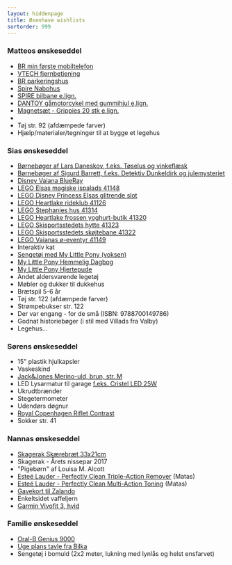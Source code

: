 ```yaml
---
layout: hiddenpage
title: Øxenhave wishlists
sortorder: 999
---
```


### Matteos ønskeseddel

- [BR min første mobiltelefon](https://www.br.dk/vores-kategorier/babylegetoej-og-legetoej-til-smaa-boern/aktivitetslegetoej/br-min-foerste-mobiltelefon?id=000000000101778001)
- [VTECH fjernbetjening](https://www.br.dk/c/vtech-fjernbetjening?id=000000000117837001)
- [BR parkeringshus](https://www.br.dk/vores-kategorier/traelegetoej/br-traelegetoej/br-parkeringshus?id=000000000107008001)
- [Spire Nabohus](https://www.br.dk/vores-kategorier/jul/den-mindste/nabohus?id=000000000117425001)
- [SPIRE bilbane e.lign.](https://www.br.dk/vores-kategorier/jul/den-mindste/spire-bilbane?id=000000000110627001)
- [DANTOY gåmotorcykel med gummihjul e.lign.](https://www.br.dk/vores-kategorier/babyudstyr-og-pleje/gaavogne-og-gaabiler/dantoy-gaamotorcykel-med-gummihjul?id=000000000102601001)
- [Magnetsæt - Grippies 20 stk e.lign.](https://www.legeakademiet.dk/pi/Magnets%C3%A6t---Grippies-20-stk_3803428_60284.aspx)
- 
- Tøj str. 92 (afdæmpede farver)
- Hjælp/materialer/tegninger til at bygge et legehus

### Sias ønskeseddel

- [Børnebøger af Lars Daneskov, f.eks. Tøselus og vinkeflæsk](https://www.saxo.com/dk/forfatter/lars-daneskov_4337190)
- [Børnebøger af Sigurd Barrett, f.eks. Detektiv Dunkeldirk og julemysteriet](https://www.saxo.com/dk/forfatter/sigurd-barrett_4342315)
- [Disney Vaiana BlueRay](http://cdon.dk/film/disney%C2%B4s_klassiker_55%3a_vaiana_(blu-ray)-39674003)
- [LEGO Elsas magiske ispalads 41148](https://shop.lego.com/da-DK/Elsas-magiske-ispalads-41148)
- [LEGO Disney Princess Elsas glitrende slot](https://shop.lego.com/da-DK/Elsas-glitrende-isslot-41062)
- [LEGO Heartlake rideklub 41126](https://shop.lego.com/da-DK/Heartlake-rideklub-41126)
- [LEGO Stephanies hus 41314](https://shop.lego.com/da-DK/Stephanies-hus-41314)
- [LEGO Heartlake frossen yoghurt-butik 41320](https://shop.lego.com/da-DK/Heartlake-frossen-yoghurt-butik-41320)
- [LEGO Skisportsstedets hytte 41323](https://shop.lego.com/da-DK/Skisportsstedets-hytte-41323)
- [LEGO Skisportsstedets skøjtebane 41322](https://shop.lego.com/da-DK/Skisportsstedets-sk%C3%B8jtebane-41322)
- [LEGO Vaianas ø-eventyr 41149](https://shop.lego.com/da-DK/Vaianas-%C3%B8-eventyr-41149)
- Interaktiv kat
- [Sengetøj med My Little Pony (voksen)](https://www.br.dk/c/my-little-pony-sengetoej?id=000000000108493001)
- [My Little Pony Hemmelig Dagbog](https://www.toysrus.dk/product/mlp-hemmelig-dagbog-rainbow-dash?id=000000000106289001)
- [My Little Pony Hjertepude](https://www.toysrus.dk/product/my-little-pony-hjertepude?id=000000000106355001)
- Andet aldersvarende legetøj
- Møbler og dukker til dukkehus
- Brætspil 5-6 år
- Tøj str. 122 (afdæmpede farver)
- Strømpebukser str. 122
- Der var engang - for de små (ISBN: 9788700149786)
- Godnat historiebøger (i stil med Villads fra Valby)
- Legehus...

### Sørens ønskeseddel

- 15" plastik hjulkapsler
- Vaskeskind
- [Jack&Jones Merino-uld, brun, str. M](http://www.jackjones.com/dk/da/jj/striktroejer/pullovers/merino-uld-pullover-12109976.html)
- LED Lysarmatur til garage [f.eks. Cristel LED 25W](http://www.bauhaus.dk/el-belysning/indendors-belysning/lysarmaturer/lysarmatur-cristel-led-25w-ritter-leuchten.html)
- Ukrudtbrænder
- Stegetermometer
- Udendørs døgnur
- [Royal Copenhagen Riflet Contrast](https://www.royalcopenhagen.com/dk/da/Series/FlutedContrast/c/FlutedContrast)
- Sokker str. 41

### Nannas ønskeseddel

- [Skagerak Skærebræt 33x21cm](https://skagerak.dk/da/shop/skaerebraet-33x21)
- Skagerak - Årets nissepar 2017
- "Pigebørn" af Louisa M. Alcott
- [Esteé Lauder - Perfectly Clean Triple-Action Remover](http://www.esteelauder.dk/product/684/25955/produktkatalog/hudpleje/vlg-efter-kategori/ansigtsrensskintonic/perfectly-clean/triple-action-cleansertonermakeup-remover) (Matas)
- [Esteé Lauder - Perfectly Clean Multi-Action Toning](http://www.esteelauder.dk/product/684/25954/produktkatalog/hudpleje/vlg-efter-kategori/ansigtsrensskintonic/perfectly-clean/multi-action-toning-lotionrefiner) (Matas)
- [Gavekort til Zalando](https://www.zalando.dk/gavekort/)
- Enkeltsidet vaffeljern
- [Garmin Vivofit 3, hvid](https://www.proshop.dk/Smartwatch-Sportsur-Aktivitetstracker/Garmin-vvofit-3-White-Regular/2541706)

### Familie ønskeseddel

- [Oral-B Genius 9000](https://www.whiteaway.com/personlig-pleje/skoenhed/tandpleje/eltandboerste/product/oral-b-genius-9000/)
- [Uge plans tavle fra Bilka](https://www.bilka.dk/fritid/glastavler-og-whiteboards/naga-glastavle-magnetisk-80x60-maanedsplan/p/100061754)
- Sengetøj i bomuld (2x2 meter, lukning med lynlås og helst ensfarvet)

